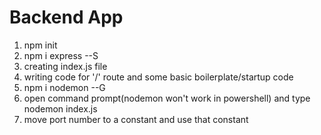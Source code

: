 # Backend App
1. npm init
2. npm i express --S
3. creating index.js file
4. writing code for '/' route and some basic boilerplate/startup code
5. npm i nodemon --G
6. open command prompt(nodemon won't work in powershell) and type nodemon index.js
7. move port number to a constant and use that constant